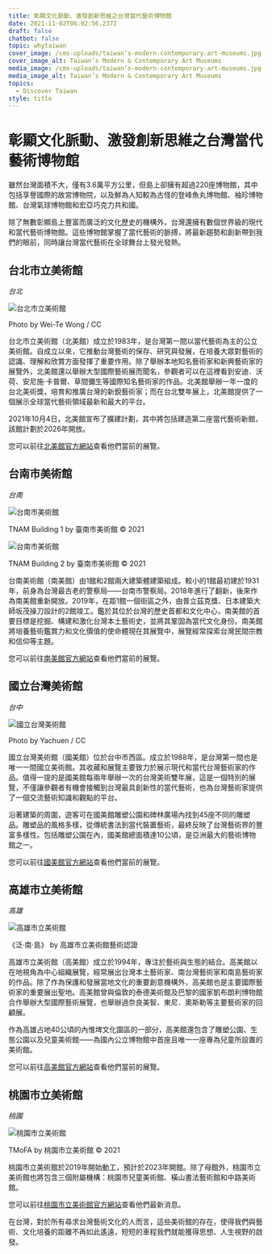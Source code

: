 ```yaml
---
title: 彰顯文化脈動、激發創新思維之台灣當代藝術博物館
date: 2021-11-02T06:02:56.237Z
draft: false
chatbot: false
topic: whytaiwan
cover_image: /cms-uploads/taiwan’s-modern-contemporary-art-museums.jpg
cover_image_alt: Taiwan’s Modern & Contemporary Art Museums
media_image: /cms-uploads/taiwan’s-modern-contemporary-art-museums.jpg
media_image_alt: Taiwan’s Modern & Contemporary Art Museums
topics:
  - Discover Taiwan
style: title
---
```

# 彰顯文化脈動、激發創新思維之台灣當代藝術博物館

雖然台灣面積不大，僅有3.6萬平方公里，但島上卻擁有超過220座博物館，其中包括享譽國際的故宮博物院，以及鮮為人知較為古怪的登峰魚丸博物館、袖珍博物館、台灣氣球博物館和宏亞巧克力共和國。

除了無數彰顯島上豐富而廣泛的文化歷史的機構外，台灣還擁有數個世界級的現代和當代藝術博物館。這些博物館掌握了當代藝術的脈搏，將最新趨勢和創新帶到我們的眼前，同時讓台灣當代藝術在全球舞台上發光發熱。

## 台北市立美術館

*台北*

![台北市立美術館](/cms-uploads/taipei-fine-arts-museum.jpg)

Photo by Wei-Te Wong / CC

台北市立美術館（北美館）成立於1983年，是台灣第一間以當代藝術為主的公立美術館。自成立以來，它推動台灣藝術的保存、研究與發展，在培養大眾對藝術的認識、理解和欣賞方面發揮了重要作用。除了舉辦本地知名藝術家和新興藝術家的展覽外，北美館還以舉辦大型國際藝術展而聞名，參觀者可以在這裡看到安迪．沃荷、安尼施‧卡普爾、草間彌生等國際知名藝術家的作品。北美館舉辦一年一度的台北美術獎，培育和推廣台灣的新銳藝術家；而在台北雙年展上，北美館提供了一個展示全球當代藝術領域最新和最大的平台。

2021年10月4日，北美館宣布了擴建計劃，其中將包括建造第二座當代藝術新館，該館計劃於2026年開放。

您可以前往[北美館官方網站](https://www.tfam.museum/Exhibition/Exhibition.aspx?ddlLang=zh-tw "至台北市立美術館網站")查看他們當前的展覽。

## 台南市美術館

*台南*

![台南市美術館](/cms-uploads/tainan-art-museum.jpg)

TNAM Building 1 by 臺南市美術館 © 2021

![台南市美術館](/cms-uploads/1tainan-art-museum.jpg)

TNAM Building 2 by 臺南市美術館 © 2021

台南美術館（南美館）由1館和2館兩大建築體建築組成。較小的1館最初建於1931年，前身為台灣最古老的警察局——台南市警察局。2018年進行了翻新，後來作為南美館重新開放。2019年，在距1館一個街區之外，由普立茲克獎、日本建築大師坂茂操刀設計的2館竣工。鑑於其位於台灣的歷史首都和文化中心，南美館的首要目標是挖掘、構建和激化台灣本土藝術史，並將其鞏固為當代文化身份。南美館將培養藝術鑑賞力和文化價值的使命體現在其展覽中，展覽經常探索台灣民間宗教和信仰等主題。

您可以前往[南美館官方網站](https://www.tnam.museum/exhibition/current "至台南美術館網站")查看他們當前的展覽。

## 國立台灣美術館

*台中*

![國立台灣美術館](/cms-uploads/national-taiwan-museum-of-fine-arts.jpg)

Photo by Yachuen / CC

國立台灣美術館（國美館）位於台中市西區。成立於1988年，是台灣第一間也是唯一一間國立美術館。其收藏和展覽主要致力於展示現代和當代台灣藝術家的作品。值得一提的是國美館每兩年舉辦一次的台灣美術雙年展，這是一個特別的展覽，不僅讓參觀者有機會接觸到台灣最具創新性的當代藝術，也為台灣藝術家提供了一個交流藝術知識和觀點的平台。

沿著建築的周圍，遊客可在國美館雕塑公園和碑林廣場內找到45座不同的雕塑品。雕塑品的風格多樣，從傳統書法到當代裝置藝術，最終反映了台灣藝術界的豐富多樣性。包括雕塑公園在內，國美館總面積達10公頃，是亞洲最大的藝術博物館之一。

您可以前往[國美館官方網站](https://www.ntmofa.gov.tw/ "至國立台灣美術館網站")查看他們當前的展覽。

## 高雄市立美術館

*高雄*

![高雄市立美術館](/cms-uploads/kaohsiung-museum-of-fine-arts.jpg)

《泛‧南‧島》 by 高雄市立美術館藝術認證

高雄市立美術館（高美館）成立於1994年，專注於藝術與生態的結合。高美館以在地視角為中心組織展覽，經常展出台灣本土藝術家、南台灣藝術家和南島藝術家的作品。除了作為保護和發展當地文化的重要創意機構外，高美館也是主要國際藝術家的重要展出聖地。高美館曾與倫敦的泰德美術館及巴黎的國家凱布朗利博物館合作舉辦大型國際藝術展覽，也舉辦過奈良美智、東尼．奧斯勒等主要藝術家的回顧展。

作為高雄占地40公頃的內惟埤文化園區的一部分，高美館還包含了雕塑公園、生態公園以及兒童美術館——為國內公立博物館中首座且唯一一座專為兒童所設置的美術館。

您可以前往[高美館官方網站](https://www.kmfa.gov.tw/ "至高雄市立美術館網站")查看他們當前的展覽。

## 桃園市立美術館

*桃園*

![桃園市立美術館](/cms-uploads/taoyuan-museum-of-fine-arts.jpg)

TMoFA by 桃園市立美術館 © 2021

桃園市立美術館於2019年開始動工，預計於2023年開館。除了母館外，桃園市立美術館也將包含三個附屬機構：桃園市兒童美術館、橫山書法藝術館和中路美術館。

您可以前往[桃園市立美術館官方網站](https://tmofa.tycg.gov.tw/ch/exhibitions/current-exhibitions "至桃園市立美術館網站")查看他們最新消息。

在台灣，對於所有尋求台灣藝術文化的人而言，這些美術館的存在，使得我們與藝術、文化培養的距離不再如此遙遠，短短的車程我們就能獲得思想、人生視野的啟發。
